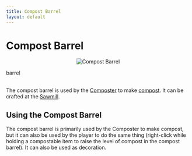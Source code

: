 ```yaml
---
title: Compost Barrel
layout: default
---
```

# Compost Barrel 

<div class="infobox box text-center">
    <p style="text-align:center;"><img src="../../assets/images/items/barrel.png" alt="Compost Barrel"></p>
    <recipe>barrel</recipe>
</div>
<br>

The compost barrel is used by the [Composter](../../source/workers/composter) to make [compost](../../source/items/compost). It can be crafted at the [Sawmill](../../source/buildings/sawmill).
<br>

## Using the Compost Barrel

The compost barrel is primarily used by the Composter to make compost, but it can also be used by the player to do the same thing (right-click while holding a compostable item to raise the level of compost in the compost barrel). It can also be used as decoration.
